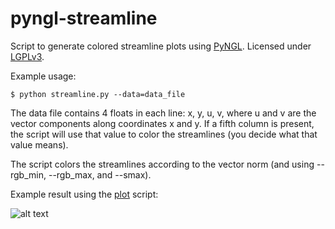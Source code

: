

pyngl-streamline
================

Script to generate colored streamline plots
using [PyNGL](http://www.pyngl.ucar.edu/).
Licensed under [LGPLv3](../master/LICENSE).

Example usage:

```shell
$ python streamline.py --data=data_file
```

The data file contains 4 floats in each line: x, y, u, v,
where u and v are the vector components along coordinates x and y.
If a fifth column is present, the script will use that value
to color the streamlines (you decide what that value means).

The script colors the streamlines according to the vector norm
(and using --rgb_min, --rgb_max, and --smax).

Example result using the [plot](../master/plot) script:

![alt text](https://github.com/rbast/pyngl-scripts/raw/master/plot.2d.example.jpg "Ring current")
